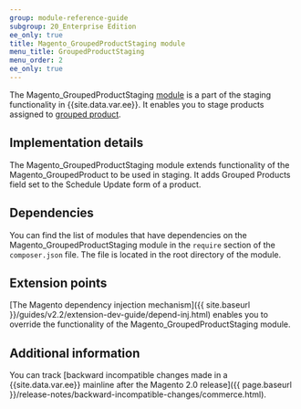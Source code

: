 ```yaml
---
group: module-reference-guide
subgroup: 20_Enterprise Edition
ee_only: true
title: Magento_GroupedProductStaging module
menu_title: GroupedProductStaging
menu_order: 2
ee_only: true
---
```



The Magento_GroupedProductStaging [module](https://glossary.magento.com/module) is a part of the staging functionality in {{site.data.var.ee}}. It enables you to stage products assigned to [grouped product](https://glossary.magento.com/grouped-product).

## Implementation details

The Magento_GroupedProductStaging module extends functionality of the Magento_GroupedProduct to be used in staging. It adds Grouped Products field set to the Schedule Update form of a product.

## Dependencies

You can find the list of modules that have dependencies on the Magento_GroupedProductStaging module in the `require` section of the `composer.json` file. The file is located in the root directory of the module.

## Extension points

[The Magento dependency injection mechanism]({{ site.baseurl }}/guides/v2.2/extension-dev-guide/depend-inj.html) enables you to override the functionality of the Magento_GroupedProductStaging module.

## Additional information

You can track [backward incompatible changes made in a {{site.data.var.ee}} mainline after the Magento 2.0 release]({{ page.baseurl }}/release-notes/backward-incompatible-changes/commerce.html).
